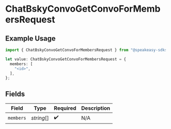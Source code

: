 # ChatBskyConvoGetConvoForMembersRequest

## Example Usage

```typescript
import { ChatBskyConvoGetConvoForMembersRequest } from "@speakeasy-sdks/bluesky/models/operations";

let value: ChatBskyConvoGetConvoForMembersRequest = {
  members: [
    "<id>",
  ],
};
```

## Fields

| Field              | Type               | Required           | Description        |
| ------------------ | ------------------ | ------------------ | ------------------ |
| `members`          | *string*[]         | :heavy_check_mark: | N/A                |